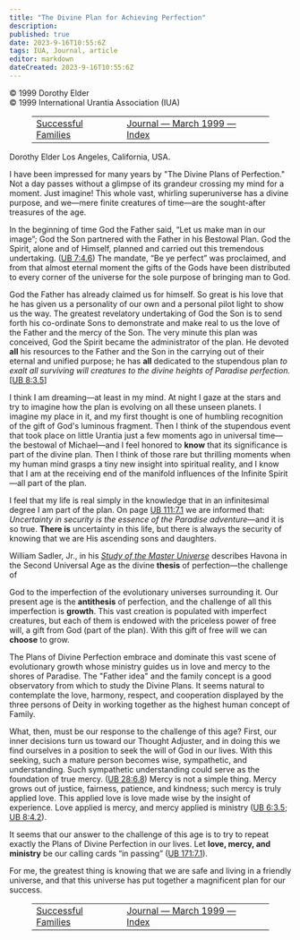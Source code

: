 ```yaml
---
title: "The Divine Plan for Achieving Perfection"
description: 
published: true
date: 2023-9-16T10:55:6Z
tags: IUA, Journal, article
editor: markdown
dateCreated: 2023-9-16T10:55:6Z
---
```


<p class="v-card v-sheet theme--light grey lighten-3 px-2">© 1999 Dorothy Elder<br>© 1999 International Urantia Association (IUA)</p>
<figure class="table chapter-navigator">
  <table>
    <tbody>
      <tr>
        <td>
        <a href="/en/article/Bob_Slagle/Successful_Families">
          <span class="mdi mdi-arrow-left-drop-circle"></span><span class="pl-2">Successful Families</span>
        </a>
        </td>
        <td>
        <a href="/en/index/articles_iua_journal#journal-march-1999">
          <span class="mdi mdi-book-open-variant"></span><span class="pl-2">Journal — March 1999 — Index</span>
        </a>
        </td>
        <td>
        </td>
      </tr>
    </tbody>
  </table>
</figure>


Dorothy Elder
Los Angeles, California, USA.

I have been impressed for many years by "The Divine Plans of Perfection." Not a day passes without a glimpse of its grandeur crossing my mind for a moment. Just imagine! This whole vast, whirling superuniverse has a divine purpose, and we—mere finite creatures of time—are the sought-after treasures of the age.

In the beginning of time God the Father said, “Let us make man in our image”; God the Son partnered with the Father in his Bestowal Plan. God the Spirit, alone and of Himself, planned and carried out this tremendous undertaking. (<a id="a38_230"></a>[UB 7:4.6](/en/The_Urantia_Book/7#p4_6)) The mandate, “Be ye perfect” was proclaimed, and from that almost eternal moment the gifts of the Gods have been distributed to every corner of the universe for the sole purpose of bringing man to God.

God the Father has already claimed us for himself. So great is his love that he has given us a personality of our own and a personal pilot light to show us the way. The greatest revelatory undertaking of God the Son is to send forth his co-ordinate Sons to demonstrate and make real to us the love of the Father and the mercy of the Son. The very minute this plan was conceived, God the Spirit became the administrator of the plan. He devoted **all** his resources to the Father and the Son in the carrying out of their eternal and unified purpose; he has **all** dedicated to the stupendous plan _to exalt all surviving will creatures to the divine heights of Paradise perfection._ <a id="a40_683"></a>[[UB 8:3.5](/en/The_Urantia_Book/8#p3_5)]

I think I am dreaming—at least in my mind. At night I gaze at the stars and try to imagine how the plan is evolving on all these unseen planets. I imagine my place in it, and my first thought is one of humbling recognition of the gift of God's luminous fragment. Then I think of the stupendous event that took place on little Urantia just a few moments ago in universal time—the bestowal of Michael—and I feel honored to **know** that its significance is part of the divine plan. Then I think of those rare but thrilling moments when my human mind grasps a tiny new insight into spiritual reality, and I know that I am at the receiving end of the manifold influences of the Infinite Spirit—all part of the plan.

I feel that my life is real simply in the knowledge that in an infinitesimal degree I am part of the plan. On page <a id="a44_115"></a>[UB 111:7.1](/en/The_Urantia_Book/111#p7_1) we are informed that: _Uncertainty in security is the essence of the Paradise adventure_—and it is so true. **There is** uncertainty in this life, but there is always the security of knowing that we are His ascending sons and daughters.

William Sadler, Jr., in his [_Study of the Master Universe_](/en/article/William_S_Sadler_Jr/Study_of_the_Master_Universe) describes Havona in the Second Universal Age as the divine **thesis** of perfection—the challenge of

God to the imperfection of the evolutionary universes surrounding it. Our present age is the **antithesis** of perfection, and the challenge of all this imperfection is **growth**. This vast creation is populated with imperfect creatures, but each of them is endowed with the priceless power of free will, a gift from God (part of the plan). With this gift of free will we can **choose** to grow.

The Plans of Divine Perfection embrace and dominate this vast scene of evolutionary growth whose ministry guides us in love and mercy to the shores of Paradise. The "Father idea" and the family concept is a good observatory from which to study the Divine Plans. It seems natural to contemplate the love, harmony, respect, and cooperation displayed by the three persons of Deity in working together as the highest human concept of Family.

What, then, must be our response to the challenge of this age? First, our inner decisions turn us toward our Thought Adjuster, and in doing this we find ourselves in a position to seek the will of God in our lives. With this seeking, such a mature person becomes wise, sympathetic, and understanding. Such sympathetic understanding could serve as the foundation of true mercy. (<a id="a52_378"></a>[UB 28:6.8](/en/The_Urantia_Book/28#p6_8)) Mercy is not a simple thing. Mercy grows out of justice, fairness, patience, and kindness; such mercy is truly applied love. This applied love is love made wise by the insight of experience. Love applied is mercy, and mercy applied is ministry (<a id="a52_666"></a>[UB 6:3.5](/en/The_Urantia_Book/6#p3_5); <a id="a52_707"></a>[UB 8:4.2](/en/The_Urantia_Book/8#p4_2)).

It seems that our answer to the challenge of this age is to try to repeat exactly the Plans of Divine Perfection in our lives. Let **love, mercy, and ministry** be our calling cards “in passing” (<a id="a54_196"></a>[UB 171:7.1](/en/The_Urantia_Book/171#p7_1)).

For me, the greatest thing is knowing that we are safe and living in a friendly universe, and that this universe has put together a magnificent plan for our success.

<figure class="table chapter-navigator">
  <table>
    <tbody>
      <tr>
        <td>
        <a href="/en/article/Bob_Slagle/Successful_Families">
          <span class="mdi mdi-arrow-left-drop-circle"></span><span class="pl-2">Successful Families</span>
        </a>
        </td>
        <td>
        <a href="/en/index/articles_iua_journal#journal-march-1999">
          <span class="mdi mdi-book-open-variant"></span><span class="pl-2">Journal — March 1999 — Index</span>
        </a>
        </td>
        <td>
        </td>
      </tr>
    </tbody>
  </table>
</figure>
